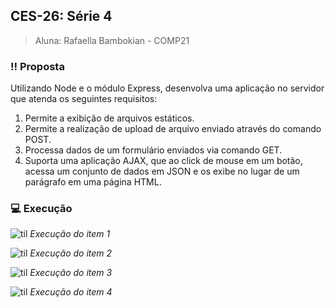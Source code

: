 ## **CES-26: Série 4**
> Aluna: Rafaella Bambokian - COMP21

### :bangbang: Proposta
Utilizando Node e o módulo Express, desenvolva uma aplicação no servidor que atenda os seguintes requisitos:

1) Permite a exibição de arquivos estáticos.
2) Permite a realização de upload de arquivo enviado através do comando POST.
3) Processa dados de um formulário enviados via comando GET.
4) Suporta uma aplicação AJAX, que ao click de mouse em um botão, acessa um conjunto de dados em JSON e os exibe no lugar de um parágrafo em uma página HTML.

### :computer: Execução

![til](./gifs/ex1_serie4.gif)
_Execução do item 1_

![til](./gifs/ex2_serie4.gif)
_Execução do item 2_

![til](./gifs/ex3_serie4.gif)
_Execução do item 3_

![til](./gifs/ex4_serie4.gif)
_Execução do item 4_